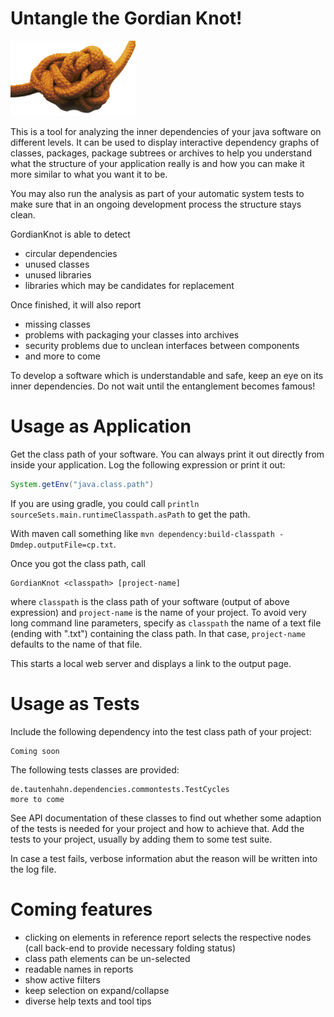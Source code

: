 # Untangle the Gordian Knot!
![Logo](src/main/resources/frontend/knot.png)

This is a tool for analyzing the inner dependencies of your java software
on different levels. It can be used to display interactive
dependency graphs of classes, packages, package subtrees or archives
to help you understand what the structure of your application really is
and how you can make it more similar to what you want it to be.

You may also run the analysis as part of your automatic system tests to
make sure that in an ongoing development process the structure stays clean.

GordianKnot is able to detect
- circular dependencies
- unused classes
- unused libraries
- libraries which may be candidates for replacement

Once finished, it will also report
- missing classes
- problems with packaging your classes into archives
- security problems due to unclean interfaces between components
- and more to come

To develop a software which is understandable and safe, keep an eye on its inner dependencies.
Do not wait until the entanglement becomes famous!

# Usage as Application

Get the class path of your software. You can always print it out directly from inside your application.
Log the following expression or print it out:

```java
System.getEnv("java.class.path")
```
If you are using gradle, you could call `println sourceSets.main.runtimeClasspath.asPath` to get the path. 

With maven call something like `mvn dependency:build-classpath -Dmdep.outputFile=cp.txt`.

Once you got the class path, call

```
GordianKnot <classpath> [project-name]
```
where `classpath` is the class path of your software (output of above expression) and `project-name` 
is the name of your project.
To avoid very long command line parameters, specify as `classpath` the name of a text file (ending with ".txt") containing
the class path. In that case, `project-name` defaults to the name of that file.

This starts a local web server and displays a link to the output page.

# Usage as Tests

Include the following dependency into the test class path of your project:

```
Coming soon
```
The following tests classes are provided:

```
de.tautenhahn.dependencies.commontests.TestCycles
more to come
```
See API documentation of these classes to find out whether some adaption of the tests is needed for your project and how to achieve that. Add the tests to your project, usually by adding them to some test suite.

In case a test fails, verbose information abut the reason will be written into the log file.

# Coming features

- clicking on elements in reference report selects the respective nodes (call back-end to provide necessary folding status)
- class path elements can be un-selected
- readable names in reports
- show active filters
- keep selection on expand/collapse
- diverse help texts and tool tips
